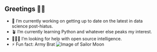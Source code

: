 ## Greetings 👋🏽

- 🎨 I’m currently working on getting up to date on the latest in data science post-hiatus.
- 🪴 I’m currently learning Python and whatever else peaks my interest.
- 🦸🏽‍♀️ I’m looking for help with open source intelligence.
- ⚡ Fun fact: Army Brat
![Image of Sailor Moon](https://cdn.shopify.com/s/files/1/1083/2612/files/SM2_480x480.jpg?v=1723524192)
